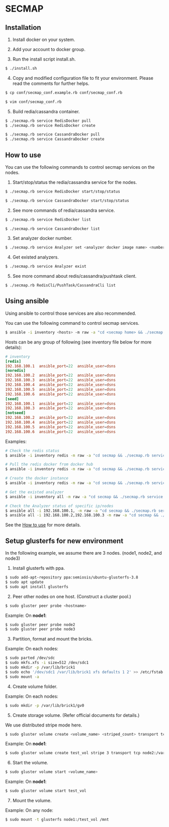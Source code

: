 # SECMAP

## Installation

1. Install docker on your system.

2. Add your account to docker group.

3. Run the install script install.sh.

  ```bash
  $ ./install.sh
  ```

4. Copy and modified configuration file to fit your environment. Please read the comments for further helps.

  ```bash
  $ cp conf/secmap_conf.example.rb conf/secmap_conf.rb

  $ vim conf/secmap_conf.rb
  ```

5. Build redia/cassandra container.

  ```bash
  $ ./secmap.rb service RedisDocker pull
  $ ./secmap.rb service RedisDocker create

  $ ./secmap.rb service CassandraDocker pull
  $ ./secmap.rb service CassandraDocker create
  ```

## How to use

You can use the following commands to control secmap services on the nodes.

1. Start/stop/status the redia/cassandra service for the nodes.

  ```bash
  $ ./secmap.rb service RedisDocker start/stop/status

  $ ./secmap.rb service CassandraDocker start/stop/status
  ```

2. See more commands of redia/cassandra service.

  ```bash
  $ ./secmap.rb service RedisDocker list

  $ ./secmap.rb service CassandraDocker list
  ```

3. Set analyzer docker number.

  ```bash
  $ ./secmap.rb service Analyzer set <analyzer docker image name> <number>
  ```

4. Get existed analyzers.

  ```bash
  $ ./secmap.rb service Analyzer exist
  ```


5. See more command about redis/cassandra/pushtask client.

  ```bash
  $ ./secmap.rb RedisCli/PushTask/CassandraCli list  
  ```

## Using ansible

Using ansible to control those services are also recommended.

You can use the following command to control secmap services.

```bash
$ ansible -i inventory <hosts> -m raw -a "cd <secmap home> && ./secmap.rb service <service name> <action>"
```

Hosts can be any group of following (see inventory file below for more details):

```conf
# inventory
[redis]
192.168.100.1  ansible_port=22  ansible_user=dsns
[noredis]
192.168.100.2  ansible_port=22  ansible_user=dsns
192.168.100.3  ansible_port=22  ansible_user=dsns
192.168.100.4  ansible_port=22  ansible_user=dsns
192.168.100.5  ansible_port=22  ansible_user=dsns
192.168.100.6  ansible_port=22  ansible_user=dsns
[seed]
192.168.100.1  ansible_port=22  ansible_user=dsns
192.168.100.3  ansible_port=22  ansible_user=dsns
[notseed]
192.168.100.2  ansible_port=22  ansible_user=dsns
192.168.100.4  ansible_port=22  ansible_user=dsns
192.168.100.5  ansible_port=22  ansible_user=dsns
192.168.100.6  ansible_port=22  ansible_user=dsns
```

Examples:

```bash
# Check the redis status
$ ansible -i inventory redis -m raw -a "cd secmap && ./secmap.rb service RedisDocker status"

# Pull the redis docker from docker hub
$ ansible -i inventory redis -m raw -a "cd secmap && ./secmap.rb service RedisDocker pull"

# Create the docker instance
$ ansible -i inventory redis -m raw -a "cd secmap && ./secmap.rb service RedisDocker create"

# Get the existed analyzer
$ ansible -i inventory all -m raw -a "cd secmap && ./secmap.rb service Analyzer exist"

# Check the Analyzer status of specific ip/nodes
$ ansible all -i 192.168.100.1, -m raw -a "cd secmap && ./secmap.rb service Analyzer exist"
$ ansible all -i 192.168.100.2,192.168.100.3 -m raw -a "cd secmap && ./secmap.rb service Analyzer exist"
```

See the [How to use](#how-to-use) for more details.

## Setup glusterfs for new environment

In the following example, we assume there are 3 nodes. (node1, node2, and node3)

1. Install glusterfs with ppa.
  ```bash
  $ sudo add-apt-repository ppa:semiosis/ubuntu-glusterfs-3.8
  $ sudo apt update
  $ sudo apt install glusterfs
  ```

2. Peer other nodes on one host. (Construct a cluster pool.)
  ```bash
  $ sudo gluster peer probe <hostname>
  ```

  Example:
  On __node1__:
  ```bash
  $ sudo gluster peer probe node2
  $ sudo gluster peer probe node3
  ```

3. Partition, format and mount the bricks.

  Example:
  On each nodes:
  ```bash
  $ sudo parted /dev/sdc
  $ sudo mkfs.xfs -i size=512 /dev/sdc1
  $ sudo mkdir -p /var/lib/brick1
  $ sudo echo '/dev/sdc1 /var/lib/brick1 xfs defaults 1 2' >> /etc/fstab
  $ sudo mount -a
  ```

4. Create volume folder.

  Example:
  On each nodes:
  ```bash
  $ sudo mkdir -p /var/lib/brick1/gv0
  ```

5. Create storage volume. (Refer official documents for details.)

  We use distributed stripe mode here.

  ```bash
  $ sudo gluster volume create <volume_name> <striped_count> transport tcp <hostname>:/path/to/data/directory
  ```

  Example:
  On __node1__:
  ```bash
  $ sudo gluster volume create test_vol stripe 3 transport tcp node2:/var/lib/brick1/gv0 node3:/var/lib/brick1/gv0
  ```

6. Start the volume.

  ```bash
  $ sudo gluster volume start <volume_name>
  ```

  Example:
  On __node1__:
  ```bash
  $ sudo gluster volume start test_vol
  ```

7. Mount the volume.

  Example:
  On any node:
  ```bash
  $ sudo mount -t glusterfs node1:/test_vol /mnt
  ```
